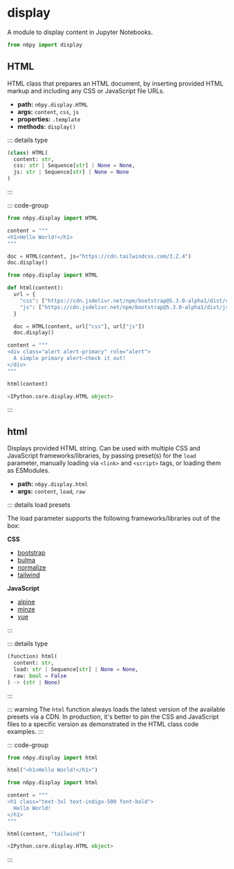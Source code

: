 # display

A module to display content in Jupyter Notebooks.

```py
from n6py import display
```

## HTML <Badge type="tip" text="0.1.20" />

HTML class that prepares an HTML document, by inserting provided HTML markup and including any CSS or JavaScript file URLs.

- **path:** `n6py.display.HTML`
- **args:** `content`, `css`, `js`
- **properties:** `.template`
- **methods:** `display()`

::: details type

```py
(class) HTML(
  content: str,
  css: str | Sequence[str] | None = None,
  js: str | Sequence[str] | None = None
)
```

:::

::: code-group

```py [Code]
from n6py.display import HTML

content = """
<h1>Hello World!</h1>
"""

doc = HTML(content, js="https://cdn.tailwindcss.com/3.2.4")
doc.display()
```

```py [Custom]
from n6py.display import HTML

def html(content):
  url = {
    "css": ["https://cdn.jsdelivr.net/npm/bootstrap@5.3.0-alpha1/dist/css/bootstrap.min.css"],
    "js": ["https://cdn.jsdelivr.net/npm/bootstrap@5.3.0-alpha1/dist/js/bootstrap.bundle.min.js"]
  }

  doc = HTML(content, url["css"], url["js"])
  doc.display()

content = """
<div class="alert alert-primary" role="alert">
  A simple primary alert—check it out!
</div>
"""

html(content)
```

```py [Result]
<IPython.core.display.HTML object>
```

:::

## html <Badge type="tip" text="0.1.16" />

Displays provided HTML string. Can be used with multiple CSS and JavaScript frameworks/libraries, by passing preset(s) for the `load` parameter, manually loading via `<link>` and `<script>` tags, or loading them as ESModules.

- **path:** `n6py.display.html`
- **args:** `content`, `load`, `raw`

::: details load presets

The load parameter supports the following frameworks/libraries out of the box:

**CSS**

- [bootstrap](https://getbootstrap.com/)
- [bulma](https://bulma.io/)
- [normalize](https://necolas.github.io/normalize.css/)
- [tailwind](https://tailwindcss.com/)

**JavaScript**

- [alpine](https://alpinejs.dev/)
- [minze](https://minze.dev/)
- [vue](https://vuejs.org/)

:::

::: details type

```py
(function) html(
  content: str,
  load: str | Sequence[str] | None = None,
  raw: bool = False
) -> (str | None)
```

:::

::: warning
The `html` function always loads the latest version of the available presets via a CDN. In production, it's better to pin the CSS and JavaScript files to a specific version as demonstrated in the HTML class code examples.
:::

::: code-group

```py [HTML]
from n6py.display import html

html("<h1>Hello World!</h1>")
```

```py [Presets]
from n6py.display import html

content = """
<h1 class="text-3xl text-indigo-500 font-bold">
  Hello World!
</h1>
"""

html(content, "tailwind")
```

```py [Result]
<IPython.core.display.HTML object>
```

:::
